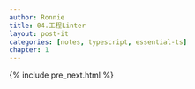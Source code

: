 ```yaml
---
author: Ronnie
title: 04.工程Linter
layout: post-it
categories: [notes, typescript, essential-ts]
chapter: 1
---
```


{% include pre_next.html %}
